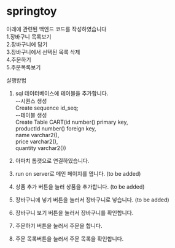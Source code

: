 # springtoy

아래에 관련된 백엔드 코드를 작성하였습니다 <br /> 
1.장바구니 목록보기 <br /> 
2.장바구니에 담기 <br /> 
3.장바구니에서 선택된 목록 삭제 <br /> 
4.주문하기 <br /> 
5.주문목록보기 <br /> 


실행방법 <br /> 
1. sql 데이터베이스에 테이블을 추가합니다. <br /> 
     --시퀀스 생성 <br /> 
     Create sequence id_seq; <br /> 
     --테이블 생성 <br /> 
      Create Table CART(id number() primary key, <br /> 
                        productId number() foreign key, <br /> 
                        name varchar2(), <br /> 
                        price varchar2(), <br /> 
                        quantity varchar2())  <br /> 
   
3. 아파치 톰캣으로 연결하였습니다.   
4. run on server로 메인 페이지를 엽니다. (to be added)
5. 상품 추가 버튼을 눌러 상품을 추가합니다. (to be added)
6. 장바구니에 넣기 버튼을 눌러서 장바구니로 넣습니다. (to be added)
7. 장바구니 보기 버튼을 눌러서 장바구니를 확인합니다. 
8. 주문하기 버튼을 눌러서 주문을 합니다.
9. 주문 목록버튼을 눌러서 주문 목록을 확인합니다. 
      


